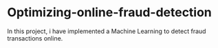 # Optimizing-online-fraud-detection
In this project, i have implemented a Machine Learning to detect fraud transactions online.
